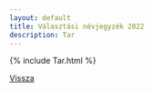 ```yaml
---
layout: default
title: Választási névjegyzék 2022
description: Tar
---
```


{% include Tar.html %}

[Vissza](./)